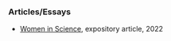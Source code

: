 ### Articles/Essays

- [Women in Science](https://ronaldhuidrom.github.io/articles/women-in-science), expository article, 2022

